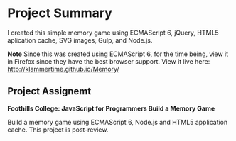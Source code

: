 # Project Summary
 I created this simple memory game using ECMAScript 6, jQuery, HTML5 aplication cache, SVG images, Gulp, and Node.js.

**Note** 
Since this was created using ECMAScript 6, for the time being, view it in Firefox since they have the best browser support. 
View it live here: http://klammertime.github.io/Memory/

## Project Assignemt
**Foothills College: JavaScript for Programmers 
Build a Memory Game**

Build a memory game using ECMAScript 6, Node.js and HTML5 application cache. 
This project is post-review. 